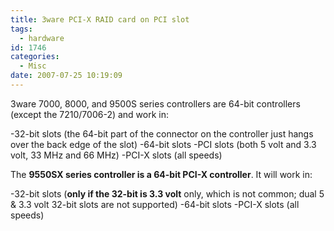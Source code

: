 ```yaml
---
title: 3ware PCI-X RAID card on PCI slot
tags:
  - hardware
id: 1746
categories:
  - Misc
date: 2007-07-25 10:19:09
---
```


<span id="_ctl0_ArticleRepeater__ctl1_ArticleText">

3ware 7000, 8000, and 9500S series controllers are 64-bit controllers (except the 7210/7006-2) and work in:

-32-bit slots (the 64-bit part of the connector on the controller just hangs over the back edge of the slot)
-64-bit slots
-PCI slots (both 5 volt and 3.3 volt, 33 MHz and 66 MHz)
-PCI-X slots (all speeds)

The **9550SX series controller is a 64-bit PCI-X controller**.  It will work in:

-32-bit slots (**only if the 32-bit is 3.3 volt** only, which is not common;  dual 5 &amp; 3.3 volt 32-bit slots are not supported)
-64-bit slots
-PCI-X slots (all speeds)
</span>